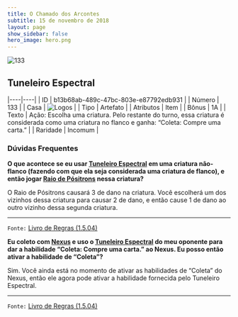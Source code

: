 ```yaml
---
title: O Chamado dos Arcontes
subtitle: 15 de novembro de 2018
layout: page
show_sidebar: false
hero_image: hero.png
---
```


![133](https://cdn.keyforgegame.com/media/card_front/pt/341_133_FJGQFR6XJPHQ_pt.png)

## Tuneleiro Espectral

|----|----|
| ID | b13b68ab-489c-47bc-803e-e87792edb931 |
| Número | 133 |
| Casa | ![Logos](https://archonarcana.com/images/thumb/c/ce/Logos.png/22px-Logos.png "Logos") |
| Tipo | Artefato |
| Atributos | Item |
| Bônus | 1A |
| Texto | Ação: Escolha uma criatura. Pelo restante do turno, essa criatura é considerada como uma criatura no flanco e ganha: “Coleta: Compre uma carta.” |
| Raridade | Incomum |

### Dúvidas Frequentes

**O que acontece se eu usar [Tuneleiro Espectral](/cota/133) em uma
criatura não-flanco (fazendo com que ela seja considerada uma
criatura de flanco), e então jogar [Raio de Pósitrons](/cota/118) nessa criatura?**

O Raio de Pósitrons causará 3 de dano na criatura. Você escolherá um
dos vizinhos dessa criatura para causar 2 de dano, e então cause 1 de
dano ao outro vizinho dessa segunda criatura.

<hr/>

`Fonte:` [Livro de Regras (1.5.04)](https://drive.google.com/open?id=14pM1J8ZR_4hZbGFZt-ArQdAGsHCPEQdE)

**Eu coleto com [Nexus](/cota/305) e uso o [Tuneleiro Espectral](/cota/133) do meu oponente para dar a habilidade “Coleta: Compre uma
carta.” ao Nexus. Eu posso então ativar a habilidade de “Coleta”?**

Sim. Você ainda está no momento de ativar as habilidades de “Coleta”
do Nexus, então ele agora pode ativar a habilidade fornecida pelo
Tuneleiro Espectral.

<hr/>

`Fonte:` [Livro de Regras (1.5.04)](https://drive.google.com/open?id=14pM1J8ZR_4hZbGFZt-ArQdAGsHCPEQdE)
